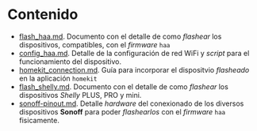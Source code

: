 # Contenido

- [flash_haa.md](https://github.com/OxDAbit/Hello-HAA/blob/main/docs/flash_haa.md). Documento con el detalle de como _flashear_ los dispositivos, compatibles, con el _firmware_ `haa`
- [config_haa.md](https://github.com/OxDAbit/Hello-HAA/blob/main/docs/config_haa.md). Detalle de la configuración de red WiFi y _script_ para el funcionamiento del dispositivo.
- [homekit_connection.md](https://github.com/OxDAbit/Hello-HAA/blob/main/docs/homekit_connection.md). Guía para incorporar el dispositvio _flasheado_ en la aplicación `homekit`
- [flash_shelly.md](https://github.com/OxDAbit/Hello-HAA/blob/main/docs/flash_shelly.md). Documento con el detalle de como _flashear_ los dispositivos _Shelly_ PLUS, PRO y mini.
- [sonoff-pinout.md](https://github.com/OxDAbit/Hello-HAA/blob/main/docs/sonoff_pinout.md). Detalle _hardware_ del conexionado de los diversos dispositivos **Sonoff** para poder _flashearlos_ con el _firmware_ `haa` fisicamente.
